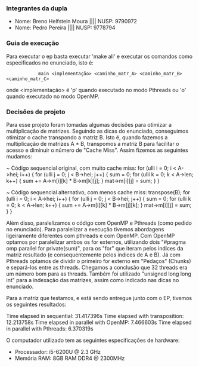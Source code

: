 ### Integrantes da dupla ###

- Nome: Breno Helfstein Moura  ||||  NUSP: 9790972
- Nome: Pedro Pereira          ||||  NUSP: 9778794

### Guia de execução ###

Para executar o ep basta executar 'make all' e executar os comandos como especificados no enunciado, isto é:

                main <implementação> <caminho_matr_A> <caminho_matr_B> <caminho_matr_C>

onde <implementação> é 'p' quando executado no modo Pthreads ou 'o' quando executado no modo OpenMP.

### Decisões de projeto ###  

Para esse projeto foram tomadas algumas decisões para otimizar a multiplicação de matrizes. Seguindo as dicas do enunciado, conseguimos otimizar o cache transpondo a matriz B. Isto é, quando fazemos a multiplicação de matrizes A * B, transpomos a matriz B para facilitar o acesso e diminuir o número de "Cache Miss". Assim fizemos as seguintes mudamos:

~ Código sequencial original, com muito cache miss:
for (ulli i = 0; i < A->hei; i++) {
	for (ulli j = 0; j < B->hei; j++) {
	    sum = 0;
		for (ulli k = 0; k < A->len; k++) {
			sum += A->m[i][k] * B->m[k][j];
    	}
    	mat->m[i][j] = sum;
	}
}

~ Código sequencial alternativo, com menos cache miss:
transpose(B);
for (ulli i = 0; i < A->hei; i++) {
	for (ulli j = 0; j < B->hei; j++) {
	    sum = 0;
		for (ulli k = 0; k < A->len; k++) {
			sum += A->m[i][k] * B->m[j][k];
    	}
    	mat->m[i][j] = sum;
	}
}

Além disso, paralelizamos o código com OpenMP e Pthreads (como pedido no enunciado). Para paralelizar a execução tivemos abordagens ligeiramente diferentes com pthreads e com OpenMP. Com OpenMP optamos por paralelizar ambos os for externos, utilizando dois "#pragma omp parallel for private(sum)", para os "for" que iteram pelos indices da matriz resultado (e consequentemente pelos indices de A e B). Já com Pthreads optamos de dividir o primeiro for externo em "Pedaços" (Chunks) e separá-los entre as threads. Chegamos a conclusão que 32 threads era um número bom para as threads.
Também foi utilizado "unsigned long long int" para a indexação das matrizes, assim como indicado nas dicas no enunciado.

Para a matriz que testamos, e está sendo entregue junto com o EP, tivemos os seguintes resultados:

Time elapsed in sequential: 31.417396s
Time elapsed with transposition: 12.213758s
Time elapsed in parallel with OpenMP: 7.466603s
Time elapsed in parallel with Pthreads: 6.370319s

O computador utilizado tem as seguintes especificações de hardware:
- Processador: i5-6200U @ 2.3 GHz
- Memória RAM: 8GB RAM DDR4 @ 2300MHz
